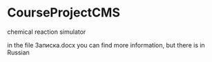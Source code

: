 # CourseProjectCMS
chemical reaction simulator

in the file Записка.docx you can find more information, but there is in Russian
